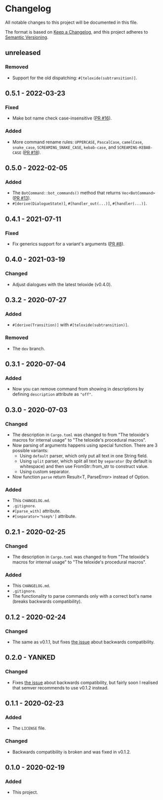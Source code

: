 # Changelog
All notable changes to this project will be documented in this file.

The format is based on [Keep a Changelog](https://keepachangelog.com/en/1.0.0/),
and this project adheres to [Semantic Versioning](https://semver.org/spec/v2.0.0.html).

## unreleased

### Removed

 - Support for the old dispatching: `#[teloxide(subtransition)]`.

## 0.5.1 - 2022-03-23

### Fixed

 - Make bot name check case-insensitive ([PR #16](https://github.com/teloxide/teloxide-macros/pull/16)).

### Added

 - More command rename rules: `UPPERCASE`, `PascalCase`, `camelCase`, `snake_case`, `SCREAMING_SNAKE_CASE`, `kebab-case`, and `SCREAMING-KEBAB-CASE` ([PR #18](https://github.com/teloxide/teloxide-macros/pull/18)).

## 0.5.0 - 2022-02-05

### Added

- The `BotCommand::bot_commands()` method that returns `Vec<BotCommand>` ([PR #13](https://github.com/teloxide/teloxide-macros/pull/13)).
- `#[derive(DialogueState)]`, `#[handler_out(...)]`, `#[handler(...)]`.

## 0.4.1 - 2021-07-11

### Fixed

 - Fix generics support for a variant's arguments ([PR #8](https://github.com/teloxide/teloxide-macros/issues/8)).

## 0.4.0 - 2021-03-19

### Changed

 - Adjust dialogues with the latest teloxide (v0.4.0).

## 0.3.2 - 2020-07-27

### Added
 - `#[derive(Transition)]` with `#[teloxide(subtransition)]`.

### Removed
 - The `dev` branch.

## 0.3.1 - 2020-07-04

### Added
 - Now you can remove command from showing in descriptions by defining `description` attribute as `"off"`.

## 0.3.0 - 2020-07-03

### Changed
 - The description in `Cargo.toml` was changed to from "The teloxide's macros for internal usage" to "The teloxide's procedural macros".
 - Now parsing of arguments happens using special function. There are 3 possible variants:
   - Using `default` parser, which only put all text in one String field.
   - Using `split` parser, which split all text by `separator` (by default is whitespace) and then use FromStr::from_str to construct value.
   - Using custom separator.
 - Now function `parse` return Result<T, ParseError> instead of Option<T>.

### Added
 - This `CHANGELOG.md`.
 - `.gitignore`.
 - `#[parse_with]` attribute.
 - `#[separator='%sep%']` attribute.

## 0.2.1 - 2020-02-25

### Changed
 - The description in `Cargo.toml` was changed to from "The teloxide's macros for internal usage" to "The teloxide's procedural macros".

### Added
 - This `CHANGELOG.md`.
 - `.gitignore`.
 - The functionality to parse commands only with a correct bot's name (breaks backwards compatibility).

## 0.1.2 - 2020-02-24

### Changed
 - The same as v0.1.1, but fixes [the issue](https://github.com/teloxide/teloxide/issues/176) about backwards compatibility.


## 0.2.0 - YANKED

### Changed
 - Fixes [the issue](https://github.com/teloxide/teloxide/issues/176) about backwards compatibility, but fairly soon I realised that semver recommends to use v0.1.2 instead.


## 0.1.1 - 2020-02-23

### Added
 - The `LICENSE` file.

### Changed
 - Backwards compatibility is broken and was fixed in v0.1.2.


## 0.1.0 - 2020-02-19

### Added
 - This project.
